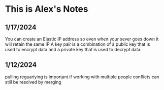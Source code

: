 # This is Alex's Notes
## 1/17/2024
You can create an Elastic IP address so even when your sever goes down it will retain the same IP
A key pair is a combination of a public key that is used to encrypt data and a private key that is used to decrypt data
## 1/12/2024
pulling reguarlying is important if working with multiple people
conflicts can still be resolved by merging


